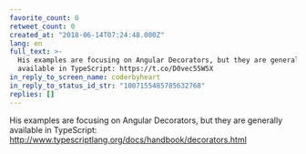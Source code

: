 ```yaml
---
favorite_count: 0
retweet_count: 0
created_at: "2018-06-14T07:24:48.000Z"
lang: en
full_text: >-
  His examples are focusing on Angular Decorators, but they are generally
  available in TypeScript: https://t.co/D0vec55W5X
in_reply_to_screen_name: coderbyheart
in_reply_to_status_id_str: "1007155485785632768"
replies: []
---
```


His examples are focusing on Angular Decorators, but they are generally
available in TypeScript:
<http://www.typescriptlang.org/docs/handbook/decorators.html>
